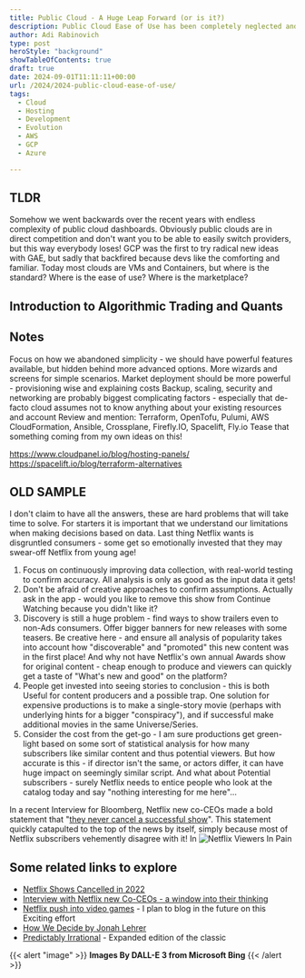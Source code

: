 ```yaml
---
title: Public Cloud - A Huge Leap Forward (or is it?)
description: Public Cloud Ease of Use has been completely neglected and continues to get worse. We had such tremendous evolution of hosting tools over the years, with cPanel and more. And now cloud dashboards are overly complex instead.
author: Adi Rabinovich
type: post
heroStyle: "background"
showTableOfContents: true
draft: true
date: 2024-09-01T11:11:11+00:00
url: /2024/2024-public-cloud-ease-of-use/
tags:
  - Cloud
  - Hosting
  - Development
  - Evolution
  - AWS
  - GCP
  - Azure

---
```

## TLDR

Somehow we went backwards over the recent years with endless complexity of public cloud dashboards. Obviously public clouds are in direct competition and don't want you to be able to easily switch providers, but this way everybody loses! GCP was the first to try radical new ideas with GAE, but sadly that backfired because devs like the comforting and familiar. Today most clouds are VMs and Containers, but where is the standard? Where is the ease of use? Where is the marketplace?

## Introduction to Algorithmic Trading and Quants


## Notes
Focus on how we abandoned simplicity - we should have powerful features available, but hidden behind more advanced options. More wizards and screens for simple scenarios.
Market deployment should be more powerful - provisioning wise and explaining costs
Backup, scaling, security and networking are probably biggest complicating factors - especially that de-facto cloud assumes not to know anything about your existing resources and account
Review and mention: Terraform, OpenTofu, Pulumi, AWS CloudFormation, Ansible, Crossplane, Firefly.IO, Spacelift, Fly.io
Tease that something coming from my own ideas on this!

https://www.cloudpanel.io/blog/hosting-panels/
https://spacelift.io/blog/terraform-alternatives



## OLD SAMPLE

I don't claim to have all the answers, these are hard problems that will take time to solve. For starters it is important that we understand our limitations when making decisions based on data. Last thing Netflix wants is disgruntled consumers - some get so emotionally invested that they may swear-off Netflix from young age!

1. Focus on continuously improving data collection, with real-world testing to confirm accuracy. All analysis is only as good as the input data it gets!
2. Don't be afraid of creative approaches to confirm assumptions. Actually ask in the app - would you like to remove this show from Continue Watching because you didn't like it?
3. Discovery is still a huge problem - find ways to show trailers even to non-Ads consumers. Offer bigger banners for new releases with some teasers. Be creative here - and ensure all analysis of popularity takes into account how "discoverable" and "promoted" this new content was in the first place! And why not have Netflix's own annual Awards show for original content - cheap enough to produce and viewers can quickly get a taste of "What's new and good" on the platform?
4. People get invested into seeing stories to conclusion - this is both Useful for content producers and a possible trap. One solution for expensive productions is to make a single-story movie (perhaps with underlying hints for a bigger "conspiracy"), and if successful make additional movies in the same Universe/Series.
5. Consider the cost from the get-go - I am sure productions get green-light based on some sort of statistical analysis for how many subscribers like similar content and thus potential viewers. But how accurate is this - if director isn't the same, or actors differ, it can have huge impact on seemingly similar script. And what about Potential subscribers - surely Netflix needs to entice people who look at the catalog today and say "nothing interesting for me here"...

In a recent Interview for Bloomberg, Netflix new co-CEOs made a bold statement that "[they never cancel a successful show](https://www.forbes.com/sites/paultassi/2023/01/24/netflix-says-it-has-never-cancelled-a-successful-show/)". This statement quickly catapulted to the top of the news by itself, simply because most of Netflix subscribers vehemently disagree with it! In 
![Netflix Viewers In Pain](people_crying_for_netflix_cancellations.png)

## Some related links to explore

- [Netflix Shows Cancelled in 2022](https://variety.com/lists/netflix-shows-canceled-2022/)
- [Interview with Netflix new Co-CEOs - a window into their thinking](https://www.bloomberg.com/news/newsletters/2023-01-21/netflix-ceo-reed-hastings-steps-down-interview-with-greg-peters-ted-sarandos)
- [Netflix push into video games](https://www.theverge.com/22772589/netflix-video-games-app-news-updates) - I plan to blog in the future on this Exciting effort
- [How We Decide by Jonah Lehrer](https://www.amazon.com/How-We-Decide-Jonah-Lehrer/dp/0547247990?tag=craftonia-20)
- [Predictably Irrational](https://www.amazon.com/Predictably-Irrational-Revised-Expanded-Decisions/dp/0061353248?tag=craftonia-20) - Expanded edition of the classic

{{< alert "image" >}}
**Images By DALL-E 3 from Microsoft Bing**
{{< /alert >}}
